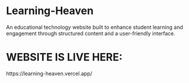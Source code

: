 # Learning-Heaven
An educational technology website built to enhance student learning and engagement through structured content and a user-friendly interface.

<h1>WEBSITE IS LIVE HERE:</h1>
https://learning-heaven.vercel.app/

